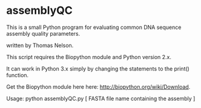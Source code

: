 assemblyQC
==========

This is a small Python program for evaluating common DNA sequence assembly quality parameters.

written by Thomas Nelson.

This script requires the Biopython module and Python version 2.x.

It can work in Python 3.x simply by changing the <print> statements to the print() function.

Get the Biopython module here here: http://biopython.org/wiki/Download.

Usage: python assemblyQC.py [ FASTA file name containing the assembly ]
